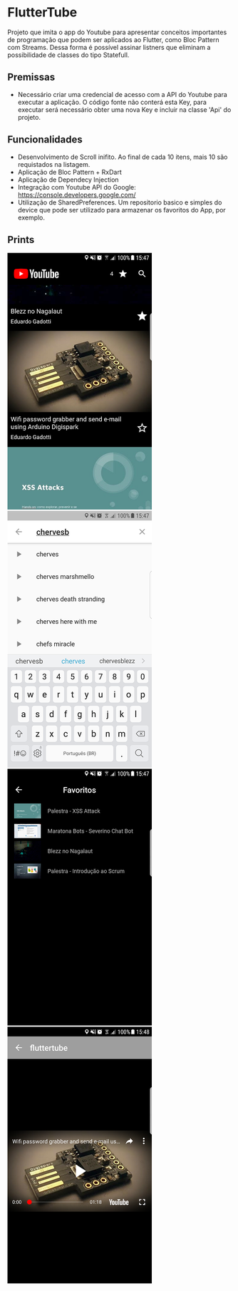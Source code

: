 # FlutterTube

Projeto que imita o app do Youtube para apresentar conceitos importantes de programação que podem ser aplicados ao Flutter, como Bloc Pattern com Streams. Dessa forma é possível assinar listners que eliminam a possibilidade de classes do tipo Statefull.

## Premissas
* Necessário criar uma credencial de acesso com a API do Youtube para executar a aplicação. O código fonte não conterá esta Key, para executar será necessário obter uma nova Key e incluir na classe 'Api' do projeto.

## Funcionalidades

* Desenvolvimento de Scroll inifito. Ao final de cada 10 itens, mais 10 são requistados na listagem.
* Aplicação de Bloc Pattern + RxDart
* Aplicação de Dependecy Injection
* Integração com Youtube API do Google: https://console.developers.google.com/
* Utilização de SharedPreferences. Um repositorio basico e simples do device que pode ser utilizado para armazenar os favoritos do App, por exemplo.

## Prints

![alt text](https://github.com/Gadotti/FlutterExamples/blob/master/fluttertube/print1.png "FlutterTube")
![alt text](https://github.com/Gadotti/FlutterExamples/blob/master/fluttertube/print2.png "FlutterTube")
![alt text](https://github.com/Gadotti/FlutterExamples/blob/master/fluttertube/print3.png "FlutterTube")
![alt text](https://github.com/Gadotti/FlutterExamples/blob/master/fluttertube/print4.png "FlutterTube")